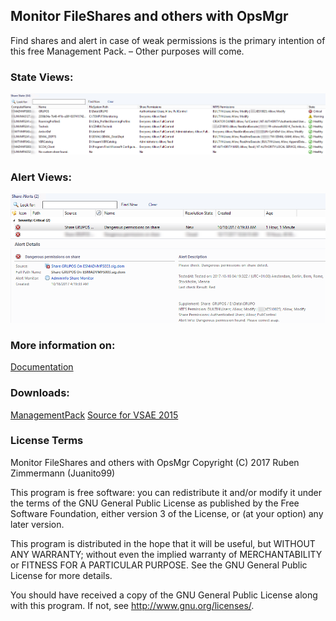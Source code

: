 ## Monitor FileShares and others with OpsMgr
Find shares and alert in case of weak permissions is the primary intention of this free Management Pack. – Other purposes will come.


### State Views:
![Admin_StateView](https://raw.githubusercontent.com/Juanito99/AdminInfo_OpsMgr/master/PicturesForGitWebSite/AdminInfoMP_ShareState.png)


### Alert Views:
![Admin_AlertView](https://raw.githubusercontent.com/Juanito99/AdminInfo_OpsMgr/master/PicturesForGitWebSite/AdminInfoMP_ShareAlert.png)



### More information on:
[Documentation](https://github.com/Juanito99/F5_BIGIP_OpsMgr/blob/master/Documentation/AdminInfo_ManagementPack_for_OpsMgr.pdf)


### Downloads:
[ManagementPack](https://github.com/Juanito99/F5_BIGIP_OpsMgr/blob/master/ABC.F5.BIGIP/ABC.F5.BIGIP/bin/Debug/ABC.F5.BIGIP.mpb) 
[Source for VSAE 2015](https://github.com/Juanito99/F5_BIGIP_OpsMgr/tree/master/ABC.F5.BIGIP)



### License Terms

Monitor FileShares and others with OpsMgr
Copyright (C) 2017 Ruben Zimmermann (Juanito99)

This program is free software: you can redistribute it and/or modify
it under the terms of the GNU General Public License as published by
the Free Software Foundation, either version 3 of the License, or
(at your option) any later version.

This program is distributed in the hope that it will be useful,
but WITHOUT ANY WARRANTY; without even the implied warranty of
MERCHANTABILITY or FITNESS FOR A PARTICULAR PURPOSE.  See the
GNU General Public License for more details.

You should have received a copy of the GNU General Public License
along with this program.  If not, see <http://www.gnu.org/licenses/>.